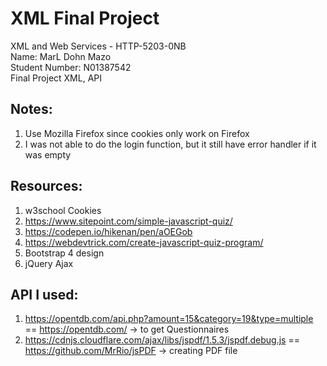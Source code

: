 # XML Final Project

XML and Web Services - HTTP-5203-0NB  
Name: MarL Dohn Mazo  
Student Number: N01387542  
Final Project XML, API  


## Notes:  
1. Use Mozilla Firefox since cookies only work on Firefox
2. I was not able to do the login function, but it still have error handler if it was empty

## Resources:
1. w3school Cookies
2. https://www.sitepoint.com/simple-javascript-quiz/
3. https://codepen.io/hikenan/pen/aOEGob
4. https://webdevtrick.com/create-javascript-quiz-program/
5. Bootstrap 4 design
6. jQuery Ajax

## API I used:
1. https://opentdb.com/api.php?amount=15&category=19&type=multiple == https://opentdb.com/ -> to get Questionnaires
2. https://cdnjs.cloudflare.com/ajax/libs/jspdf/1.5.3/jspdf.debug.js == https://github.com/MrRio/jsPDF -> creating PDF file
